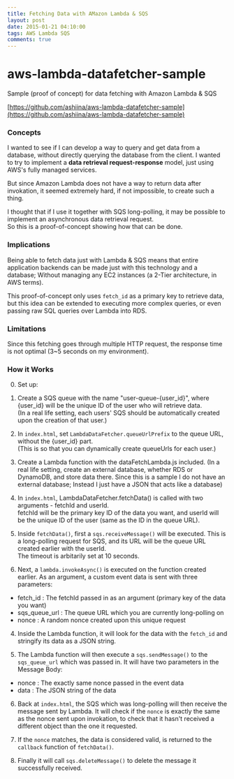 ```yaml
---
title: Fetching Data with AMazon Lambda & SQS
layout: post
date: 2015-01-21 04:10:00
tags: AWS Lambda SQS
comments: true
---
```



# aws-lambda-datafetcher-sample
Sample (proof of concept) for data fetching with Amazon Lambda &amp; SQS

[https://github.com/ashiina/aws-lambda-datafetcher-sample](https://github.com/ashiina/aws-lambda-datafetcher-sample)


### Concepts
I wanted to see if I can develop a way to query and get data from a database, without directly querying the database from the client. I wanted to try to implement a **data retrieval request-response** model, just using AWS's fully managed services.

But since Amazon Lambda does not have a way to return data after invokation, it seemed extremely hard, if not impossible, to create such a thing.  

I thought that if I use it together with SQS long-polling, it may be possible to implement an asynchronous data retrieval request.  
So this is a proof-of-concept showing how that can be done. 

### Implications
Being able to fetch data just with Lambda & SQS means that entire application backends can be made just with this technology and a database; Without managing any EC2 instances (a 2-Tier architecture, in AWS terms).  

This proof-of-concept only uses `fetch_id` as a primary key to retrieve data, but this idea can be extended to executing more complex queries, or even passing raw SQL queries over Lambda into RDS.  


### Limitations
Since this fetching goes through multiple HTTP request, the response time is not optimal (3~5 seconds on my environment). 


### How it Works
0. Set up:
  1. Create a SQS queue with the name "user-queue-{user_id}", where {user_id} will be the unique ID of the user who will retrieve data.  
    (In a real life setting, each users' SQS should be automatically created upon the creation of that user.)
  2. In `index.html`, set `LambdaDataFetcher.queueUrlPrefix` to the queue URL, without the {user_id} part.  
    (This is so that you can dynamically create queueUrls for each user.)
  3. Create a Lambda function with the dataFetchLambda.js included.
    (In a real life setting, create an external database, whether RDS or DynamoDB, and store data there. Since this is a sample I do not have an external database; Instead I just have a JSON that acts like a database)

1. In `index.html`, LambdaDataFetcher.fetchData() is called with two arguments - fetchId and userId.  
  fetchId will be the primary key ID of the data you want, and userId will be the unique ID of the user (same as the ID in the queue URL).

2. Inside `fetchData()`, first a `sqs.receiveMessage()` will be executed. This is a long-polling request for SQS, and its URL will be the queue URL created earlier with the userId.   
  The timeout is arbitarily set at 10 seconds.

3. Next, a `lambda.invokeAsync()` is executed on the function created earlier. As an argument, a custom event data is sent with three parameters:
  * fetch_id : The fetchId passed in as an argument (primary key of the data you want)
  * sqs_queue_url : The queue URL which you are currently long-polling on
  * nonce : A random nonce created upon this unique request

4. Inside the Lambda function, it will look for the data with the `fetch_id` and stringify its data as a JSON string.

5. The Lambda function will then execute a `sqs.sendMessage()` to the `sqs_queue_url` which was passed in. It will have two parameters in the Message Body:
  * nonce : The exactly same nonce passed in the event data
  * data : The JSON string of the data

6. Back at `index.html`, the SQS which was long-polling will then receive the message sent by Lambda. It will check if the `nonce` is exactly the same as the nonce sent upon invokation, to check that it hasn't received a different object than the one it requested. 

7. If the `nonce` matches, the data is considered valid, is returned to the `callback` function of `fetchData()`. 

8. Finally it will call `sqs.deleteMessage()` to delete the message it successfully received. 




